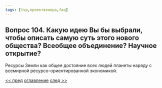 ```yaml
---
tags: [tvp,проектвенера,faq]
---
```

## Вопрос 104. Какую идею Вы бы выбрали, чтобы описать самую суть этого нового общества? Всеобщее объединение? Научное открытие?

Ресурсы Земли как общее достояние всех людей планеты наряду с всемирной ресурсо-ориентированной экономикой.

[<< пред](Вопрос%20103.%20Успеем%20ли%20мы%20увидеть%20эти%20перемены.md) [оглавление](FAQ%20%D0%BF%D0%BE%20%D0%BF%D1%80%D0%BE%D0%B5%D0%BA%D1%82%D1%83%20%C2%AB%D0%92%D0%B5%D0%BD%D0%B5%D1%80%D0%B0%C2%BB.md) [след >>](Вопрос%20105.%20Что%20вы%20думаете%20об%20использовании%20наркотиков%20в%20будущем.md)
